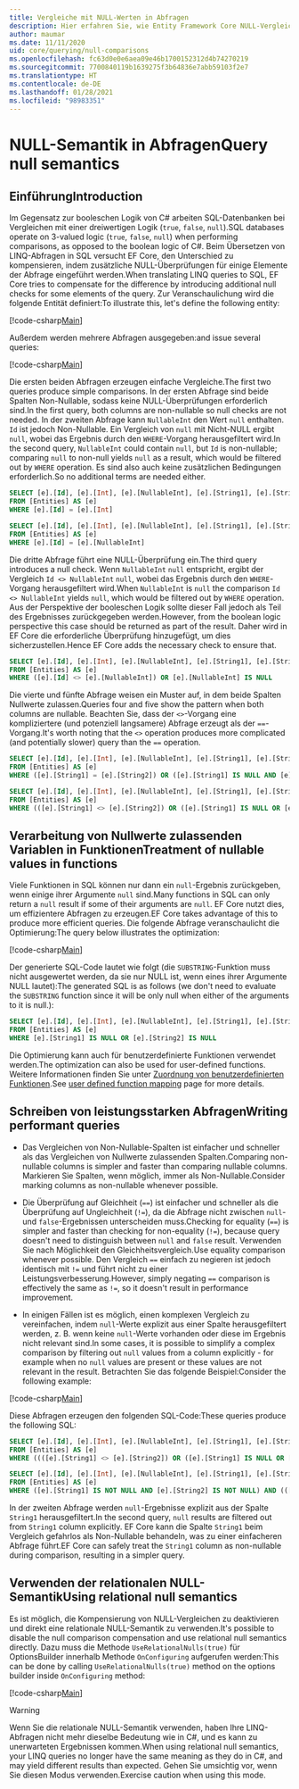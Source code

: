 ```yaml
---
title: Vergleiche mit NULL-Werten in Abfragen
description: Hier erfahren Sie, wie Entity Framework Core NULL-Vergleiche in Abfragen verarbeitet.
author: maumar
ms.date: 11/11/2020
uid: core/querying/null-comparisons
ms.openlocfilehash: fc63d0e0e6aea09e46b1700152312d4b74270219
ms.sourcegitcommit: 7700840119b1639275f3b64836e7abb59103f2e7
ms.translationtype: HT
ms.contentlocale: de-DE
ms.lasthandoff: 01/28/2021
ms.locfileid: "98983351"
---
```

# <a name="query-null-semantics"></a><span data-ttu-id="e29c3-103">NULL-Semantik in Abfragen</span><span class="sxs-lookup"><span data-stu-id="e29c3-103">Query null semantics</span></span>

## <a name="introduction"></a><span data-ttu-id="e29c3-104">Einführung</span><span class="sxs-lookup"><span data-stu-id="e29c3-104">Introduction</span></span>

<span data-ttu-id="e29c3-105">Im Gegensatz zur booleschen Logik von C# arbeiten SQL-Datenbanken bei Vergleichen mit einer dreiwertigen Logik (`true`, `false`, `null`).</span><span class="sxs-lookup"><span data-stu-id="e29c3-105">SQL databases operate on 3-valued logic (`true`, `false`, `null`) when performing comparisons, as opposed to the boolean logic of C#.</span></span> <span data-ttu-id="e29c3-106">Beim Übersetzen von LINQ-Abfragen in SQL versucht EF Core, den Unterschied zu kompensieren, indem zusätzliche NULL-Überprüfungen für einige Elemente der Abfrage eingeführt werden.</span><span class="sxs-lookup"><span data-stu-id="e29c3-106">When translating LINQ queries to SQL, EF Core tries to compensate for the difference by introducing additional null checks for some elements of the query.</span></span>
<span data-ttu-id="e29c3-107">Zur Veranschaulichung wird die folgende Entität definiert:</span><span class="sxs-lookup"><span data-stu-id="e29c3-107">To illustrate this, let's define the following entity:</span></span>

[!code-csharp[Main](../../../samples/core/Querying/NullSemantics/NullSemanticsEntity.cs#Entity)]

<span data-ttu-id="e29c3-108">Außerdem werden mehrere Abfragen ausgegeben:</span><span class="sxs-lookup"><span data-stu-id="e29c3-108">and issue several queries:</span></span>

[!code-csharp[Main](../../../samples/core/Querying/NullSemantics/Program.cs#BasicExamples)]

<span data-ttu-id="e29c3-109">Die ersten beiden Abfragen erzeugen einfache Vergleiche.</span><span class="sxs-lookup"><span data-stu-id="e29c3-109">The first two queries produce simple comparisons.</span></span> <span data-ttu-id="e29c3-110">In der ersten Abfrage sind beide Spalten Non-Nullable, sodass keine NULL-Überprüfungen erforderlich sind.</span><span class="sxs-lookup"><span data-stu-id="e29c3-110">In the first query, both columns are non-nullable so null checks are not needed.</span></span> <span data-ttu-id="e29c3-111">In der zweiten Abfrage kann `NullableInt` den Wert `null` enthalten. `Id` ist jedoch Non-Nullable. Ein Vergleich von `null` mit Nicht-NULL ergibt `null`, wobei das Ergebnis durch den `WHERE`-Vorgang herausgefiltert wird.</span><span class="sxs-lookup"><span data-stu-id="e29c3-111">In the second query, `NullableInt` could contain `null`, but `Id` is non-nullable; comparing `null` to non-null yields `null` as a result, which would be filtered out by `WHERE` operation.</span></span> <span data-ttu-id="e29c3-112">Es sind also auch keine zusätzlichen Bedingungen erforderlich.</span><span class="sxs-lookup"><span data-stu-id="e29c3-112">So no additional terms are needed either.</span></span>

```sql
SELECT [e].[Id], [e].[Int], [e].[NullableInt], [e].[String1], [e].[String2]
FROM [Entities] AS [e]
WHERE [e].[Id] = [e].[Int]

SELECT [e].[Id], [e].[Int], [e].[NullableInt], [e].[String1], [e].[String2]
FROM [Entities] AS [e]
WHERE [e].[Id] = [e].[NullableInt]
```

<span data-ttu-id="e29c3-113">Die dritte Abfrage führt eine NULL-Überprüfung ein.</span><span class="sxs-lookup"><span data-stu-id="e29c3-113">The third query introduces a null check.</span></span> <span data-ttu-id="e29c3-114">Wenn `NullableInt` `null` entspricht, ergibt der Vergleich `Id <> NullableInt` `null`, wobei das Ergebnis durch den `WHERE`-Vorgang herausgefiltert wird.</span><span class="sxs-lookup"><span data-stu-id="e29c3-114">When `NullableInt` is `null` the comparison `Id <> NullableInt` yields `null`, which would be filtered out by `WHERE` operation.</span></span> <span data-ttu-id="e29c3-115">Aus der Perspektive der booleschen Logik sollte dieser Fall jedoch als Teil des Ergebnisses zurückgegeben werden.</span><span class="sxs-lookup"><span data-stu-id="e29c3-115">However, from the boolean logic perspective this case should be returned as part of the result.</span></span> <span data-ttu-id="e29c3-116">Daher wird in EF Core die erforderliche Überprüfung hinzugefügt, um dies sicherzustellen.</span><span class="sxs-lookup"><span data-stu-id="e29c3-116">Hence EF Core adds the necessary check to ensure that.</span></span>

```sql
SELECT [e].[Id], [e].[Int], [e].[NullableInt], [e].[String1], [e].[String2]
FROM [Entities] AS [e]
WHERE ([e].[Id] <> [e].[NullableInt]) OR [e].[NullableInt] IS NULL
```

<span data-ttu-id="e29c3-117">Die vierte und fünfte Abfrage weisen ein Muster auf, in dem beide Spalten Nullwerte zulassen.</span><span class="sxs-lookup"><span data-stu-id="e29c3-117">Queries four and five show the pattern when both columns are nullable.</span></span> <span data-ttu-id="e29c3-118">Beachten Sie, dass der `<>`-Vorgang eine kompliziertere (und potenziell langsamere) Abfrage erzeugt als der `==`-Vorgang.</span><span class="sxs-lookup"><span data-stu-id="e29c3-118">It's worth noting that the `<>` operation produces more complicated (and potentially slower) query than the `==` operation.</span></span>

```sql
SELECT [e].[Id], [e].[Int], [e].[NullableInt], [e].[String1], [e].[String2]
FROM [Entities] AS [e]
WHERE ([e].[String1] = [e].[String2]) OR ([e].[String1] IS NULL AND [e].[String2] IS NULL)

SELECT [e].[Id], [e].[Int], [e].[NullableInt], [e].[String1], [e].[String2]
FROM [Entities] AS [e]
WHERE (([e].[String1] <> [e].[String2]) OR ([e].[String1] IS NULL OR [e].[String2] IS NULL)) AND ([e].[String1] IS NOT NULL OR [e].[String2] IS NOT NULL)
```

## <a name="treatment-of-nullable-values-in-functions"></a><span data-ttu-id="e29c3-119">Verarbeitung von Nullwerte zulassenden Variablen in Funktionen</span><span class="sxs-lookup"><span data-stu-id="e29c3-119">Treatment of nullable values in functions</span></span>

<span data-ttu-id="e29c3-120">Viele Funktionen in SQL können nur dann ein `null`-Ergebnis zurückgeben, wenn einige ihrer Argumente `null` sind.</span><span class="sxs-lookup"><span data-stu-id="e29c3-120">Many functions in SQL can only return a `null` result if some of their arguments are `null`.</span></span> <span data-ttu-id="e29c3-121">EF Core nutzt dies, um effizientere Abfragen zu erzeugen.</span><span class="sxs-lookup"><span data-stu-id="e29c3-121">EF Core takes advantage of this to produce more efficient queries.</span></span>
<span data-ttu-id="e29c3-122">Die folgende Abfrage veranschaulicht die Optimierung:</span><span class="sxs-lookup"><span data-stu-id="e29c3-122">The query below illustrates the optimization:</span></span>

[!code-csharp[Main](../../../samples/core/Querying/NullSemantics/Program.cs#Functions)]

<span data-ttu-id="e29c3-123">Der generierte SQL-Code lautet wie folgt (die `SUBSTRING`-Funktion muss nicht ausgewertet werden, da sie nur NULL ist, wenn eines ihrer Argumente NULL lautet):</span><span class="sxs-lookup"><span data-stu-id="e29c3-123">The generated SQL is as follows (we don't need to evaluate the `SUBSTRING` function since it will be only null when either of the arguments to it is null.):</span></span>

```sql
SELECT [e].[Id], [e].[Int], [e].[NullableInt], [e].[String1], [e].[String2]
FROM [Entities] AS [e]
WHERE [e].[String1] IS NULL OR [e].[String2] IS NULL
```

<span data-ttu-id="e29c3-124">Die Optimierung kann auch für benutzerdefinierte Funktionen verwendet werden.</span><span class="sxs-lookup"><span data-stu-id="e29c3-124">The optimization can also be used for user-defined functions.</span></span> <span data-ttu-id="e29c3-125">Weitere Informationen finden Sie unter [Zuordnung von benutzerdefinierten Funktionen](xref:core/querying/user-defined-function-mapping#configuring-nullability-of-user-defined-function-based-on-its-arguments).</span><span class="sxs-lookup"><span data-stu-id="e29c3-125">See [user defined function mapping](xref:core/querying/user-defined-function-mapping#configuring-nullability-of-user-defined-function-based-on-its-arguments) page for more details.</span></span>

## <a name="writing-performant-queries"></a><span data-ttu-id="e29c3-126">Schreiben von leistungsstarken Abfragen</span><span class="sxs-lookup"><span data-stu-id="e29c3-126">Writing performant queries</span></span>

- <span data-ttu-id="e29c3-127">Das Vergleichen von Non-Nullable-Spalten ist einfacher und schneller als das Vergleichen von Nullwerte zulassenden Spalten.</span><span class="sxs-lookup"><span data-stu-id="e29c3-127">Comparing non-nullable columns is simpler and faster than comparing nullable columns.</span></span> <span data-ttu-id="e29c3-128">Markieren Sie Spalten, wenn möglich, immer als Non-Nullable.</span><span class="sxs-lookup"><span data-stu-id="e29c3-128">Consider marking columns as non-nullable whenever possible.</span></span>

- <span data-ttu-id="e29c3-129">Die Überprüfung auf Gleichheit (`==`) ist einfacher und schneller als die Überprüfung auf Ungleichheit (`!=`), da die Abfrage nicht zwischen `null`- und `false`-Ergebnissen unterscheiden muss.</span><span class="sxs-lookup"><span data-stu-id="e29c3-129">Checking for equality (`==`) is simpler and faster than checking for non-equality (`!=`), because query doesn't need to distinguish between `null` and `false` result.</span></span> <span data-ttu-id="e29c3-130">Verwenden Sie nach Möglichkeit den Gleichheitsvergleich.</span><span class="sxs-lookup"><span data-stu-id="e29c3-130">Use equality comparison whenever possible.</span></span> <span data-ttu-id="e29c3-131">Den Vergleich `==` einfach zu negieren ist jedoch identisch mit `!=` und führt nicht zu einer Leistungsverbesserung.</span><span class="sxs-lookup"><span data-stu-id="e29c3-131">However, simply negating `==` comparison is effectively the same as `!=`, so it doesn't result in performance improvement.</span></span>

- <span data-ttu-id="e29c3-132">In einigen Fällen ist es möglich, einen komplexen Vergleich zu vereinfachen, indem `null`-Werte explizit aus einer Spalte herausgefiltert werden, z. B. wenn keine `null`-Werte vorhanden oder diese im Ergebnis nicht relevant sind.</span><span class="sxs-lookup"><span data-stu-id="e29c3-132">In some cases, it is possible to simplify a complex comparison by filtering out `null` values from a column explicitly - for example when no `null` values are present or these values are not relevant in the result.</span></span> <span data-ttu-id="e29c3-133">Betrachten Sie das folgende Beispiel:</span><span class="sxs-lookup"><span data-stu-id="e29c3-133">Consider the following example:</span></span>

[!code-csharp[Main](../../../samples/core/Querying/NullSemantics/Program.cs#ManualOptimization)]

<span data-ttu-id="e29c3-134">Diese Abfragen erzeugen den folgenden SQL-Code:</span><span class="sxs-lookup"><span data-stu-id="e29c3-134">These queries produce the following SQL:</span></span>

```sql
SELECT [e].[Id], [e].[Int], [e].[NullableInt], [e].[String1], [e].[String2]
FROM [Entities] AS [e]
WHERE ((([e].[String1] <> [e].[String2]) OR ([e].[String1] IS NULL OR [e].[String2] IS NULL)) AND ([e].[String1] IS NOT NULL OR [e].[String2] IS NOT NULL)) OR ((CAST(LEN([e].[String1]) AS int) = CAST(LEN([e].[String2]) AS int)) OR ([e].[String1] IS NULL AND [e].[String2] IS NULL))

SELECT [e].[Id], [e].[Int], [e].[NullableInt], [e].[String1], [e].[String2]
FROM [Entities] AS [e]
WHERE ([e].[String1] IS NOT NULL AND [e].[String2] IS NOT NULL) AND (([e].[String1] <> [e].[String2]) OR (CAST(LEN([e].[String1]) AS int) = CAST(LEN([e].[String2]) AS int)))
```

<span data-ttu-id="e29c3-135">In der zweiten Abfrage werden `null`-Ergebnisse explizit aus der Spalte `String1` herausgefiltert.</span><span class="sxs-lookup"><span data-stu-id="e29c3-135">In the second query, `null` results are filtered out from `String1` column explicitly.</span></span> <span data-ttu-id="e29c3-136">EF Core kann die Spalte `String1` beim Vergleich gefahrlos als Non-Nullable behandeln, was zu einer einfacheren Abfrage führt.</span><span class="sxs-lookup"><span data-stu-id="e29c3-136">EF Core can safely treat the `String1` column as non-nullable during comparison, resulting in a simpler query.</span></span>

## <a name="using-relational-null-semantics"></a><span data-ttu-id="e29c3-137">Verwenden der relationalen NULL-Semantik</span><span class="sxs-lookup"><span data-stu-id="e29c3-137">Using relational null semantics</span></span>

<span data-ttu-id="e29c3-138">Es ist möglich, die Kompensierung von NULL-Vergleichen zu deaktivieren und direkt eine relationale NULL-Semantik zu verwenden.</span><span class="sxs-lookup"><span data-stu-id="e29c3-138">It's possible to disable the null comparison compensation and use relational null semantics directly.</span></span> <span data-ttu-id="e29c3-139">Dazu muss die Methode `UseRelationalNulls(true)` für OptionsBuilder innerhalb Methode `OnConfiguring` aufgerufen werden:</span><span class="sxs-lookup"><span data-stu-id="e29c3-139">This can be done by calling `UseRelationalNulls(true)` method on the options builder inside `OnConfiguring` method:</span></span>

[!code-csharp[Main](../../../samples/core/Querying/NullSemantics/NullSemanticsContext.cs#UseRelationalNulls)]

> [!WARNING]
> <span data-ttu-id="e29c3-140">Wenn Sie die relationale NULL-Semantik verwenden, haben Ihre LINQ-Abfragen nicht mehr dieselbe Bedeutung wie in C#, und es kann zu unerwarteten Ergebnissen kommen.</span><span class="sxs-lookup"><span data-stu-id="e29c3-140">When using relational null semantics, your LINQ queries no longer have the same meaning as they do in C#, and may yield different results than expected.</span></span> <span data-ttu-id="e29c3-141">Gehen Sie umsichtig vor, wenn Sie diesen Modus verwenden.</span><span class="sxs-lookup"><span data-stu-id="e29c3-141">Exercise caution when using this mode.</span></span>
